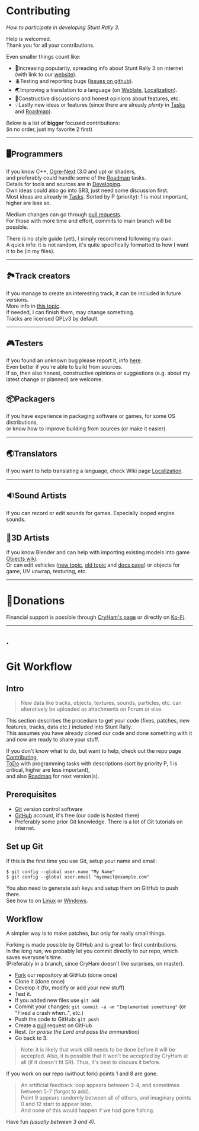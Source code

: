 # Contributing

_How to participate in developing Stunt Rally 3._

Help is welcomed.  
Thank you for all your contributions.

Even smaller things count like:
- 👥Increasing popularity, spreading info about Stunt Rally 3 on internet (with link to our [website](https://stuntrally.tuxfamily.org/)).
- 🪲Testing and reporting bugs ([Issues on github](https://github.com/stuntrally/stuntrally3/issues)).
- 🌏Improving a translation to a language (on [Weblate](https://hosted.weblate.org/projects/stunt-rally-3/stunt-rally-3/), [Localization](Localization.md)).
- 💭Constructive discussions and honest opinions about features, etc.
- 💡Lastly new ideas or features (since there are already *plenty* in [Tasks](https://stuntrally.tuxfamily.org/mantis/view_all_bug_page.php) and [Roadmap](Roadmap.md)).


Below is a list of **bigger** focused contributions:  
(in no order, just my favorite 2 first)

------------------------
## 🖥️Programmers

If you know C++, [Ogre-Next](https://forums.ogre3d.org/viewforum.php?f=25) (3.0 and up) or shaders,  
and preferably could handle some of the [Roadmap](Roadmap.md) tasks.  
Details for tools and sources are in [Developing](Developing.md).  
Own ideas could also go into SR3, just need some discussion first.  
Most ideas are already in [Tasks](https://stuntrally.tuxfamily.org/mantis/view_all_bug_page.php). Sorted by P (priority): 1 is most important, higher are less so.

Medium changes can go through [pull requests](https://github.com/stuntrally/stuntrally/pulls).  
For those with more time and effort, commits to main branch will be possible.

There is no style guide (yet), I simply recommend following my own.  
A quick info: it is not random, it's quite specifically formatted to how I want it to be (in my files).

------------------------
## 🏞️Track creators

If you manage to create an interesting track, it can be included in future versions.  
More info in [this topic](https://groups.f-hub.org/d/lpntzPrD/-creating-tracks-and-their-content).  
If needed, I can finish them, may change something.  
Tracks are licensed GPLv3 by default.

------------------------
## 🎮Testers

If you found an unknown bug please report it, info [here](Troubleshooting.md).  
Even better if you're able to build from sources.  
If so, then also honest, constructive opinions or suggestions (e.g. about my latest  change or planned) are welcome.

## 📦Packagers

If you have experience in packaging software or games, for some OS distributions,  
or know how to improve building from sources (or make it easier).

------------------------
## 🌏Translators

If you want to help translating a language, check Wiki page [Localization](Localization.md).

------------------------
## 🔉Sound Artists

If you can record or edit sounds for games. Especially looped engine sounds.

## 🚗3D Artists

If you know Blender and can help with importing existing models into game [Objects wiki](Objects.md).  
Or can edit vehicles ([new topic](https://groups.f-hub.org/d/adePgxzW/-cars-new-vehicles-to-do), [old topic](https://forum.freegamedev.net/viewtopic.php?f=80&t=18526) and [docs page](VehicleModeling.md)) or objects for game, UV unwrap, texturing, etc.


------------------------
# 💜Donations

Financial support is possible through [CryHam's page](https://cryham.tuxfamily.org/donate/) or directly on [Ko-Fi](https://ko-fi.com/cryham).

------------------------
.
------------------------

# Git Workflow 

## Intro ##

> New data like tracks, objects, textures, sounds, particles, etc. can alteratively be uploaded as attachments on Forum or else.

This section describes the procedure to get your code (fixes, patches, new features, tracks, data etc.) included into Stunt Rally.  
  This assumes you have already cloned our code and done something with it and now are ready to share your stuff.  

If you don't know what to do, but want to help, check out the repo page [Contributing](Contributing.md),  
[ToDo](https://stuntrally.tuxfamily.org/mantis/view_all_bug_page.php) with programming tasks with descriptions (sort by priority P, 1 is critical, higher are less important),  
and also [Roadmap](Roadmap.md) for next version(s).

  
## Prerequisites ##

  * [Git](https://git-scm.com/) version control software
  * [GitHub](https://github.com/signup/free) account, it's free (our code is hosted there)
  * Preferably some prior Git knowledge.  There is a lot of Git tutorials on internet.

## Set up Git ##

If this is the first time you use Git, setup your name and email:

```
$ git config --global user.name "My Name"
$ git config --global user.email "myemail@example.com"
```

You also need to generate ssh keys and setup them on GitHub to push there.  
See how to on [Linux](https://help.github.com/articles/generating-ssh-keys#platform-linux) or [Windows](https://help.github.com/articles/generating-ssh-keys#platform-windows).

  
## Workflow ##

A simpler way is to make patches, but only for really small things.

Forking is made possible by GitHub and is great for first contributions.  
In the long run, we probably let you commit directly to our repo, which saves everyone's time.  
(Preferably in a branch, since CryHam doesn't like surprises, on master).

  - [Fork](https://docs.github.com/en/get-started/quickstart/fork-a-repo#forking-a-repository) our repository at GitHub (done once)
  - Clone it (done once)
  - Develop it (fix, modify or add your new stuff)
  - Test it.
  -   If you added new files use `git add`  
  - Commit your changes: `git commit -a -m "Implemented something"`   (or "Fixed a crash when..", etc.)  
  - Push the code to GitHub: `git push`
  - Create a [pull](https://help.github.com/send-pull-requests/) request on GitHub
  -   Rest.  _(or praise the Lord and pass the ammunition)_
  - Go back to 3.

> Note: it is likely that work still needs to be done before it will be accepted.  Also, it is possible that it won't be accepted by CryHam at all (if it doesn't fit SR).  Thus, it's best to discuss it before.

If you work on our repo (without fork) points 1 and 8 are gone.

>   An artificial feedback loop appears between 3-4, and sometimes between 5-7 (forgot to add),  
Point 9 appears randomly between all of others, and imaginary points 0 and 12 start to appear later.  
And none of this would happen if we had gone fishing.  

Have fun  _(usually between 3 and 4)_.  
